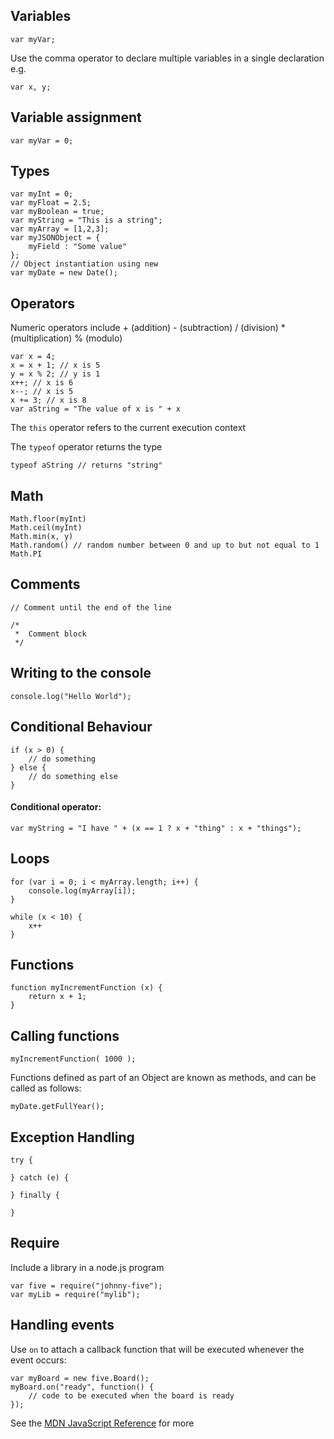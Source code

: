 
## Variables

    var myVar;
Use the comma operator to declare multiple variables in a single declaration e.g.

    var x, y;

## Variable assignment

    var myVar = 0;

## Types

    var myInt = 0;
    var myFloat = 2.5;
    var myBoolean = true;
    var myString = "This is a string";
    var myArray = [1,2,3];
    var myJSONObject = {
    	myField : "Some value"
    };
    // Object instantiation using new
    var myDate = new Date();

## Operators

Numeric operators include + (addition) - (subtraction) / (division) * (multiplication) % (modulo)

    var x = 4;
    x = x + 1; // x is 5
    y = x % 2; // y is 1
    x++; // x is 6
    x--; // x is 5
    x += 3; // x is 8
    var aString = "The value of x is " + x

The `this` operator refers to the current execution context

The `typeof` operator returns the type
    
    typeof aString // returns "string"

## Math

    Math.floor(myInt)
    Math.ceil(myInt)
    Math.min(x, y)
    Math.random() // random number between 0 and up to but not equal to 1
    Math.PI

## Comments

    // Comment until the end of the line

    /* 
     *  Comment block
     */

## Writing to the console

    console.log("Hello World");

## Conditional Behaviour

    if (x > 0) {
	    // do something
    } else {
	    // do something else
    }

#### Conditional operator:

    var myString = "I have " + (x == 1 ? x + "thing" : x + "things");

## Loops

    for (var i = 0; i < myArray.length; i++) {
    	console.log(myArray[i]);
    }

    while (x < 10) {
    	x++
    }

## Functions

    function myIncrementFunction (x) {
    	return x + 1;
    }

## Calling functions

    myIncrementFunction( 1000 );

Functions defined as part of an Object are known as methods, and can be called as follows:
   
    myDate.getFullYear();

## Exception Handling

    try {

    } catch (e) {

    } finally {

    }

## Require

Include a library in a node.js program

    var five = require("johnny-five");
    var myLib = require("mylib");

## Handling events

Use `on` to attach a callback function that will be executed whenever the event occurs:

    var myBoard = new five.Board();
    myBoard.on("ready", function() {
    	// code to be executed when the board is ready
    });

See the [MDN JavaScript Reference](https://developer.mozilla.org/en-US/docs/Web/JavaScript/Reference) for more